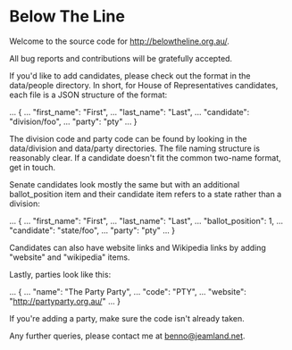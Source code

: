 # Below The Line

Welcome to the source code for http://belowtheline.org.au/.

All bug reports and contributions will be gratefully accepted.

If you'd like to add candidates, please check out the format in the
data/people directory. In short, for House of Representatives candidates,
each file is a JSON structure of the format:

... {
...     "first_name": "First",
...     "last_name": "Last",
...     "candidate": "division/foo",
...     "party": "pty"
... }

The division code and party code can be found by looking in the data/division
and data/party directories. The file naming structure is reasonably clear. If
a candidate doesn't fit the common two-name format, get in touch.

Senate candidates look mostly the same but with an additional ballot_position
item and their candidate item refers to a state rather than a division:

... {
...     "first_name": "First",
...     "last_name": "Last",
...     "ballot_position": 1,
...     "candidate": "state/foo",
...     "party": "pty"
... }

Candidates can also have website links and Wikipedia links by adding "website"
and "wikipedia" items.

Lastly, parties look like this:

... {
...     "name": "The Party Party",
...     "code": "PTY",
...     "website": "http://partyparty.org.au/"
... }

If you're adding a party, make sure the code isn't already taken.

Any further queries, please contact me at benno@jeamland.net.
